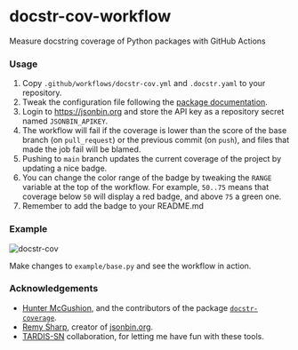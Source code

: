 # docstr-cov-workflow

Measure docstring coverage of Python packages with GitHub Actions


### Usage

1. Copy `.github/workflows/docstr-cov.yml` and  `.docstr.yaml` to your repository.
2. Tweak the configuration file following the [package documentation](https://github.com/HunterMcGushion/docstr_coverage#config-file).
3. Login to https://jsonbin.org and store the API key as a repository secret named `JSONBIN_APIKEY`.
4. The workflow will fail if the coverage is lower than the score of the base branch (on `pull_request`) or the previous commit (on `push`), and files that made the job fail will be blamed.
5. Pushing to `main` branch updates the current coverage of the project by updating a nice badge.
6. You can change the color range of the badge by tweaking the `RANGE` variable at the top of the workflow. For example, `50..75` means that coverage below `50` will display a red badge, and above `75` a green one.
7. Remember to add the badge to your README.md


### Example

![docstr-cov](https://img.shields.io/endpoint?url=https://jsonbin.org/epassaro/docstr-cov-workflow/badges/docstr-cov)

Make changes to `example/base.py` and see the workflow in action.


### Acknowledgements

- [Hunter McGushion](https://github.com/HunterMcGushion), and the contributors of the package [`docstr-coverage`](https://github.com/HunterMcGushion/docstr_coverage).
- [Remy Sharp](https://github.com/remy), creator of [jsonbin.org](https://jsonbin.org).
- [TARDIS-SN](https://github.com/tardis-sn) collaboration, for letting me have fun with these tools.
